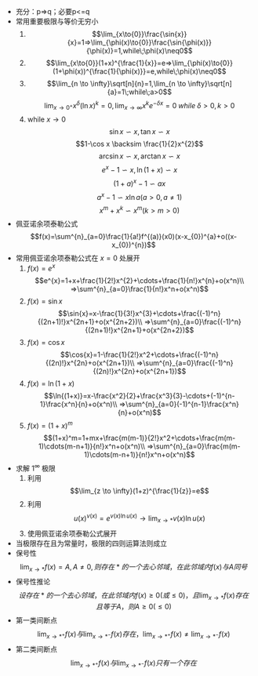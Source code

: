 [KaText]:https://katex.org/docs/supported.html
- 充分：p=>q；必要p<=q
- 常用重要极限与等价无穷小
    1. $$\lim_{x\to{0}}\frac{\sin{x}}{x}=1=>\lim_{\phi(x)\to{0}}\frac{\sin{\phi(x)}}{\phi(x)}=1,while\;\phi(x)\neq0$$
    2. $$\lim_{x\to{0}}(1+x)^{\frac{1}{x}}=e=>\lim_{\phi(x)\to{0}}(1+\phi(x))^{\frac{1}{\phi(x)}}=e,while\;\phi(x)\neq0$$
    3. $$\lim_{n \to \infty}\sqrt[n]{n}=1,\lim_{n \to \infty}\sqrt[n]{a}=1\;while\;a>0$$
    $$\lim_{x \to 0^{+}}x^{\delta}(\ln x)^{k}=0,\lim_{x \to \infty}x^{k}e^{-\delta x}=0\;while\;\delta >0,k>0$$
    4. while $x\to 0$
    $$\sin x \backsim x,\tan x \backsim x$$
    $$1-\cos x \backsim \frac{1}{2}x^{2}$$
    $${\arcsin}x{\backsim}x,{\arctan}x{\backsim}x$$
    $$e^{x}-1 \backsim x,\ln(1+x) \backsim x$$
    $$(1+a)^{x}-1{\backsim}ax$$
    $$a^{x}-1{\backsim}x{\ln}a(a>0,a\neq1)$$
    $$x^{m}+x^{k}{\backsim}x^{m}(k>m>0)$$
- 佩亚诺余项泰勒公式
$$f(x)=\sum^{n}_{a=0}\frac{1}{a!}f^{(a)}(x0)(x-x_{0})^{a}+o((x-x_{0})^{n})$$
- 常用佩亚诺余项泰勒公式在 $x=0$ 处展开
    1. $f(x)=e^x$
    $$e^{x}=1+x+\frac{1}{2!}x^{2}+\cdots+\frac{1}{n!}x^{n}+o(x^n)\\
    =>\sum^{n}_{a=0}\frac{1}{n!}x^n+o(x^n)$$
    2. $f(x)=\sin{x}$
    $$\sin{x}=x-\frac{1}{3!}x^{3}+\cdots+\frac{(-1)^n}{(2n+1)!}x^{2n+1}+o(x^{2n+2})\\
    =>\sum^{n}_{a=0}\frac{(-1)^n}{(2n+1)!}x^{2n+1}+o(x^{2n+2})$$
    3. $f(x)=\cos{x}$
    $$\cos{x}=1-\frac{1}{2!}x^2+\cdots+\frac{(-1)^n}{(2n)!}x^{2n}+o(x^{2n+1})\\
    =>\sum^{n}_{a=0}\frac{(-1)^n}{(2n)!}x^{2n}+o(x^{2n+1})$$
    4. $f(x)=\ln{(1+x)}$
    $$\ln{(1+x)}=x-\frac{x^2}{2}+\frac{x^3}{3}-\cdots+(-1)^{n-1}\frac{x^n}{n}+o(x^n)\\
    =>\sum^{n}_{a=0}(-1)^{n-1}\frac{x^n}{n}+o(x^n)$$
    5. $f(x)=(1+x)^m$
    $$(1+x)^m=1+mx+\frac{m(m-1)}{2!}x^2+\cdots+\frac{m(m-1)\cdots(m-n+1)}{n!}x^n+o(x^n)\\
    =>\sum^{n}_{a=0}\frac{m(m-1)\cdots(m-n+1)}{n!}x^n+o(x^n)$$
- 求解 $1^{\infty}$ 极限
    1. 利用 $$\lim_{z \to \infty}(1+z)^{\frac{1}{z}}=e$$
    2. 利用 $$u(x)^{v(x)}=e^{v(x)\ln{u(x)}}\to\lim_{x \to *}v(x)\ln{u(x)}$$ 
    3. 使用佩亚诺余项泰勒公式展开
- 当极限存在且为常量时，极限的四则运算法则成立
- 保号性
    $$\lim_{x \to *}f(x)=A,A \neq 0,则存在*的一个去心邻域，在此邻域内f(x)与A同号$$
- 保号性推论
    $$设存在*的一个去心邻域，在此邻域内f(x) \ge 0(或\le 0)，且\lim_{x \to *}f(x)存在且等于A，则A \ge 0(\le 0)$$
- 第一类间断点
    $$\lim_{x \to *^{+}}f(x)与\lim_{x \to *^{-}}f(x)存在，\lim_{x \to *^{+}}f(x)\neq\lim_{x \to *^{-}}f(x)$$
- 第二类间断点
    $$\lim_{x \to *^{+}}f(x)与\lim_{x \to *^{-}}f(x)只有一个存在$$
